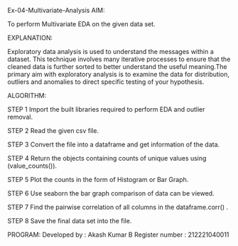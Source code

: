 Ex-04-Multivariate-Analysis
AIM:

To perform Multivariate EDA on the given data set.

EXPLANATION:

Exploratory data analysis is used to understand the messages within a dataset. This technique involves many iterative processes to ensure that the cleaned data is further sorted to better understand the useful meaning.The primary aim with exploratory analysis is to examine the data for distribution, outliers and anomalies to direct specific testing of your hypothesis.

ALGORITHM:

STEP 1
Import the built libraries required to perform EDA and outlier removal.


STEP 2
Read the given csv file.


STEP 3
Convert the file into a dataframe and get information of the data.


STEP 4
Return the objects containing counts of unique values using (value_counts()).


STEP 5
Plot the counts in the form of Histogram or Bar Graph.


STEP 6
Use seaborn the bar graph comparison of data can be viewed.


STEP 7
Find the pairwise correlation of all columns in the dataframe.corr() .


STEP 8
Save the final data set into the file.


PROGRAM:
Developed by    : Akash Kumar B
Register number : 212221040011
